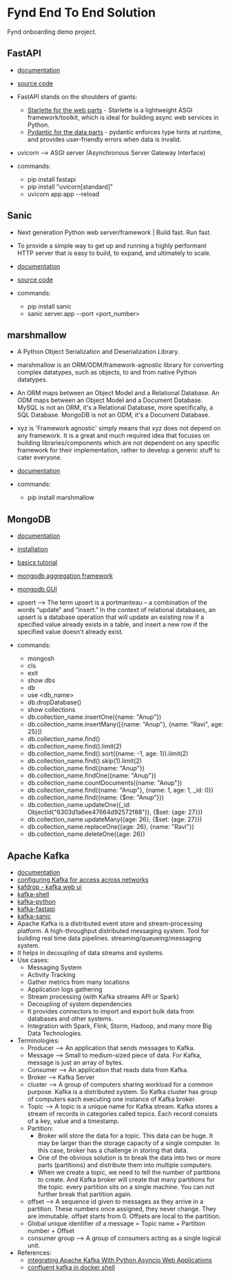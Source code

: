 # Fynd End To End Solution

Fynd onboarding demo project.

## FastAPI

- [documentation](https://fastapi.tiangolo.com)
- [source code](https://github.com/tiangolo/fastapi)
- FastAPI stands on the shoulders of giants:
  - [Starlette for the web parts](https://www.starlette.io/) - Starlette is a lightweight ASGI framework/toolkit, which is ideal for building async web services in Python.
  - [Pydantic for the data parts](https://pydantic-docs.helpmanual.io/) - pydantic enforces type hints at runtime, and provides user-friendly errors when data is invalid.
- uvicorn --> ASGI server (Asynchronous Server Gateway Interface)

- commands:
  - pip install fastapi
  - pip install "uvicorn[standard]"
  - uvicorn app:app --reload

## Sanic

- Next generation Python web server/framework | Build fast. Run fast.
- To provide a simple way to get up and running a highly performant HTTP server that is easy to build, to expand, and ultimately to scale.
- [documentation](https://sanic.dev/en/guide/)
- [source code](https://github.com/sanic-org/sanic)

- commands:
  - pip install sanic
  - sanic server.app --port <port_number>

## marshmallow

- A Python Object Serialization and Deserialization Library.
- marshmallow is an ORM/ODM/framework-agnostic library for converting complex datatypes, such as objects, to and from native Python datatypes.
- An ORM maps between an Object Model and a Relational Database. An ODM maps between an Object Model and a Document Database. MySQL is not an ORM, it's a Relational Database, more specifically, a SQL Database. MongoDB is not an ODM, it's a Document Database.
- xyz is 'Framework agnostic' simply means that xyz does not depend on any framework. It is a great and much required idea that focuses on building libraries/components which are not dependent on any specific framework for their implementation, rather to develop a generic stuff to cater everyone.
- [documentation](https://marshmallow.readthedocs.io/en/stable/)

- commands:
  - pip install marshmallow

## MongoDB

- [documentation](https://www.mongodb.com/docs/)
- [installation](https://www.mongodb.com/docs/manual/tutorial/install-mongodb-on-os-x/)
- [basics tutorial](https://www.youtube.com/watch?v=ofme2o29ngU)
- [mongodb aggregation framework](https://www.youtube.com/watch?v=A3jvoE0jGdE&list=PLWkguCWKqN9OwcbdYm4nUIXnA2IoXX0LI)
- [mongodb GUI](https://robomongo.org/)
- upsert --> The term upsert is a portmanteau – a combination of the words “update” and “insert.” In the context of relational databases, an upsert is a database operation that will update an existing row if a specified value already exists in a table, and insert a new row if the specified value doesn't already exist.

- commands:
  - mongosh
  - cls
  - exit
  - show dbs
  - db
  - use <db_name>
  - db.dropDatabase()
  - show collections
  - db.collection_name.insertOne({name: "Anup"})
  - db.collection_name.insertMany([{name: "Anup"}, {name: "Ravi", age: 25}])
  - db.collection_name.find()
  - db.collection_name.find().limit(2)
  - db.collection_name.find().sort({name: -1, age: 1}).limit(2)
  - db.collection_name.find().skip(1).limit(2)
  - db.collection_name.find({name: "Anup"})
  - db.collection_name.findOne({name: "Anup"})
  - db.collection_name.countDocuments({name: "Anup"})
  - db.collection_name.find({name: "Anup"}, {name: 1, age: 1, \_id: 0})
  - db.collection_name.find({name: {$ne: "Anup"}})
  - db.collection_name.updateOne({\_id: ObjectId("6303d1a6ee47664d92572f88")}, {$set: {age: 27}})
  - db.collection_name.updateMany({age: 26}, {$set: {age: 27}})
  - db.collection_name.replaceOne({age: 26}, {name: "Ravi"})
  - db.collection_name.deleteOne({age: 26})

## Apache Kafka

- [documentation](https://kafka.apache.org/documentation/)
- [configuring Kafka for access across networks](https://www.confluent.io/blog/kafka-client-cannot-connect-to-broker-on-aws-on-docker-etc/)
- [kafdrop - kafka web ui](https://github.com/obsidiandynamics/kafdrop)
- [kafka-shell](https://betterdatascience.com/master-the-kafka-shell-in-5-minutes-topics-producers-and-consumers-explained/)
- [kafka-python](https://timber.io/blog/hello-world-in-kafka-using-python/)
- [kafka-fastapi](https://www.youtube.com/watch?v=l5NOe3jTEso)
- [kafka-sanic](https://github.com/naruvimama/falcon)
- Apache Kafka is a distributed event store and stream-processing platform. A high-throughput distributed messaging system. Tool for building real time data pipelines. streaming/queueing/messaging system.
- It helps in decoupling of data streams and systems.
- Use cases:
  - Messaging System
  - Activity Tracking
  - Gather metrics from many locations
  - Application logs gathering
  - Stream processing (with Kafka streams API or Spark)
  - Decoupling of system dependencies
  - It provides connectors to import and export bulk data from databases and other systems.
  - Integration with Spark, Flink, Storm, Hadoop, and many more Big Data Technologies.
- Terminologies:
  - Producer --> An application that sends messages to Kafka.
  - Message --> Small to medium-sized piece of data. For Kafka, message is just an array of bytes.
  - Consumer --> An application that reads data from Kafka.
  - Broker --> Kafka Server
  - cluster --> A group of computers sharing workload for a common purpose. Kafka is a distributed system. So Kafka cluster has group of computers each executing one instance of Kafka broker.
  - Topic --> A topic is a unique name for Kafka stream. Kafka stores a stream of records in categories called topics. Each record consists of a key, value and a timestamp.
  - Partition:
    - Broker will store the data for a topic. This data can be huge. It may be larger than the storage capacity of a single computer. In this case, broker has a challenge in storing that data.
    - One of the obvious solution is to break the data into two or more parts (partitions) and distribute them into multiple computers.
    - When we create a topic, we need to tell the number of partitions to create. And Kafka broker will create that many partitions for the topic. every partition sits on a single machine. You can not further break that partition again.
  - offset --> A sequence id given to messages as they arrive in a partition. These numbers once assigned, they never change. They are immutable. offset starts from 0. Offsets are local to the partition.
  - Global unique identifier of a message = Topic name + Partition number + Offset
  - consumer group --> A group of consumers acting as a single logical unit.
- References:
  - [integrating Apache Kafka With Python Asyncio Web Applications](https://www.confluent.io/blog/kafka-python-asyncio-integration/)
  - [confluent kafka in docker shell](https://developer.confluent.io/quickstart/kafka-docker/)
